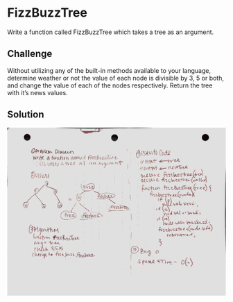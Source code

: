 # FizzBuzzTree
Write a function called FizzBuzzTree which takes a tree as an argument.

## Challenge
Without utilizing any of the built-in methods available to your language, determine weather or not the value of each node is divisible by 3, 5 or both, and change the value of each of the nodes respectively. Return the tree with it’s news values.

## Solution
![Getting Started](../../assets/FizzBuzzTree.jpg)